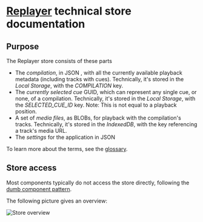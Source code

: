 # [Replayer](https://replayer.app/) technical store documentation

## Purpose

The Replayer store consists of these parts

-   The _compilation_, in JSON , with all the currently available playback metadata (including tracks with cues). Technically, it's stored in the _Local Storage_, with the _COMPILATION_ key.
-   The _currently selected cue_ GUID, which can represent any single cue, or none, of a compilation. Technically, it's stored in the _Local Storage_, with the _SELECTED_CUE_ID_ key. Note: This is not equal to a playback position.
-   A set of _media files_, as BLOBs, for playback with the compilation's tracks. Technically, it's stored in the _IndexedDB_, with the key referencing a track's media URL.
-   The _settings_ for the application in JSON

To learn more about the terms, see the [glossary](https://replayer.app/documentation/glossary).

## Store access

Most components typically do not access the store directly, following the [dumb component pattern](https://namingconvention.org/vuejs/smart-dumb-naming.html).

The following picture gives an overview:

![Store overview](/store.svg)
